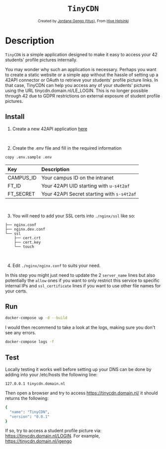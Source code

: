 <h1 align="center"><code>TinyCDN</code></h1>

<div align="center">
    <sub>
        Created by <a href="https://github.com/jgengo">Jordane Gengo (titus)</a>,  
        From <a href="https://hive.fi">Hive Helsinki</a>
    </sub>
</div>

# Description
`TinyCDN` is a simple application designed to make it easy to access your 42 students' profile pictures internally.

You may wonder why such an application is necessary. Perhaps you want to create a static website or a simple app without the hassle of setting up a 42API connector or OAuth to retrieve your students' profile picture links. In that case, TinyCDN can help you access any of your students' pictures using the URL tinycdn.domain.nl/LE_LOGIN. This is no longer possible through 42 due to GDPR restrictions on external exposure of student profile pictures.


## Install

1. Create a new 42API application [here](https://profile.intra.42.fr/oauth/applications)

<br />

2. Create the .env file and fill in the required information
```bash
copy .env.sample .env
```

|  Key | Description |
| :---         | :---      |
| CAMPUS_ID    | Your campus ID on the intranet |
| FT_ID     | Your 42API UID starting with `u-s4t2af` |
| FT_SECRET | Your 42API Secret starting with `s-s4t2af` |

<br />

3. You will need to add your SSL certs into `./nginx/ssl` like so:

```
├── nginx.conf
├── nginx.dev.conf
└── ssl
    ├── cert.crt
    ├── cert.key
    └── touch
```

<br />

4. Edit `./nginx/nginx.conf` to suits your need.

In this step you might just need to update the 2 `server_name` lines but also potentially the `allow` ones if you want to only restrict this service to specific internal IPs and `ssl_certificate` lines if you want to use other file names for your certs.

## Run

```bash
docker-compose up -d --build
```

I would then recommend to take a look at the logs, making sure you don't see any errors.

```bash
docker-compose logs -f
```

## Test

Locally testing it works well before setting up your DNS can be done by adding into your /etc/hosts the following line:

```
127.0.0.1 tinycdn.domain.nl
```

Then open a browser and try to access https://tinycdn.domain.nl/ it should returns the following:

```bash
{
  "name": "TinyCDN",
  "version": "0.0.1"
}
```

If so, try to access a student profile picture via: https://tinycdn.domain.nl/LOGIN. For example, https://tinycdn.domain.nl/jgengo